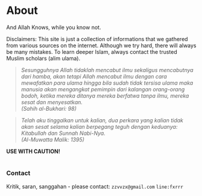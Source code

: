 # About
And Allah Knows, while you know not.

Disclaimers: This site is just a collection of informations that we gathered from various sources on the internet. Although we try hard, there will always be many mistakes. To learn deeper Islam, always contact the trusted Muslim scholars (alim ulama).

> *Sesungguhnya Allah tidaklah mencabut ilmu sekaligus mencabutnya dari hamba, akan tetapi Allah mencabut ilmu dengan cara mewafatkan para ulama hingga bila sudah tidak tersisa ulama maka manusia akan mengangkat pemimpin dari kalangan orang-orang bodoh, ketika mereka ditanya mereka berfatwa tanpa ilmu, mereka sesat dan menyesatkan. <br/>(Sahih al-Bukhari: 98)*

> *Telah aku tinggalkan untuk kalian, dua perkara yang kalian tidak akan sesat selama kalian berpegang teguh dengan keduanya: Kitabullah dan Sunnah Nabi-Nya. <br/>(Al-Muwatta Malik: 1395)*

**USE WITH CAUTION!**


#
### Contact

Kritik, saran, sanggahan - please contact:
`zzvvzx@gmail.com`
`line:fxrrr`
